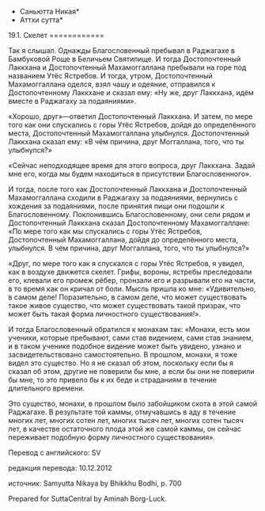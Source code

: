 * Саньютта Никая*
* Аттхи сутта*

19\.1\. Скелет
\=\=\=\=\=\=\=\=\=\=\=\=

Так я слышал\. Однажды Благословенный пребывал в Раджагахе в Бамбуковой Роще в Беличьем Святилище\. И тогда Достопочтенный Лаккхана и Достопочтенный Махамоггаллана пребывали на горе под названием Утёс Ястребов\. И тогда, утром, Достопочтенный Махамоггаллана оделся, взял чашу и одеяние, отправился к Достопочтенному Лаккхане и сказал ему: «Ну же, друг Лаккхана, идём вместе в Раджагаху за подаяниями»\.

«Хорошо, друг»—ответил Достопочтенный Лаккхана\. И затем, по мере того как они спускались с горы Утёс Ястребов, дойдя до определённого места, Достопочтенный Махамоггаллана улыбнулся\. Достопочтенный Лаккхана сказал ему: «В чём причина, друг Моггаллана, того, что ты улыбнулся?»

«Сейчас неподходящее время для этого вопроса, друг Лаккхана\. Задай мне его, когда мы будем находиться в присутствии Благословенного»\.

И тогда, после того как Достопочтенный Лаккхана и Достопочтенный Махамоггаллана сходили в Раджагаху за подаяниями, вернулись с хождения за подаяниями, после принятия пищи они подошли к Благословенному\. Поклонившись Благословенному, они сели рядом и Достопочтенный Лаккхана сказал Достопочтенному Махамоггаллане: «По мере того как мы спускались с горы Утёс Ястребов, Достопочтенный Махамоггаллана, дойдя до определённого места, улыбнулся\. В чём причина, друг Моггаллана, того, что ты улыбнулся?»

«Друг, по мере того как я спускался с горы Утёс Ястребов, я увидел, как в воздухе движется скелет\. Грифы, вороны, ястребы преследовали его, клевали его промеж рёбер, пронзали его и разрывали его на части, в то время как он кричал от боли\. Мысль пришла ко мне: «Удивительно, в самом деле\! Поразительно, в самом деле, что может существовать такое живое существо, что может существовать такой призрак, что может быть такая форма личностного существования\!»\.

И тогда Благословенный обратился к монахам так: «Монахи, есть мои ученики, которые пребывают, сами став видением, сами став знанием, и в таком ученике подобное видение может быть увидено, узнано и засвидетельствовано самостоятельно\. В прошлом, монахи, я тоже видел это существо\. Но я не сказал об этом, поскольку если бы я сказал об этом, другие не поверили бы мне, а если бы они не поверили бы мне, то это привело бы к их беде и страданиям в течение длительного времени\.

Это существо, монахи, в прошлом было забойщиком скота в этой самой Раджагахе\. В результате той каммы, отмучавшись в аду в течение многих лет, многих сотен лет, многих тысяч лет, многих сотен тысяч лет, в качестве остаточного плода этой же самой каммы, он сейчас переживает подобную форму личностного существования»\.

Перевод с английского: SV

редакция перевода: 10\.12\.2012

источник: Samyutta Nikaya by Bhikkhu Bodhi, p\. 700

Prepared for SuttaCentral by Aminah Borg\-Luck\.